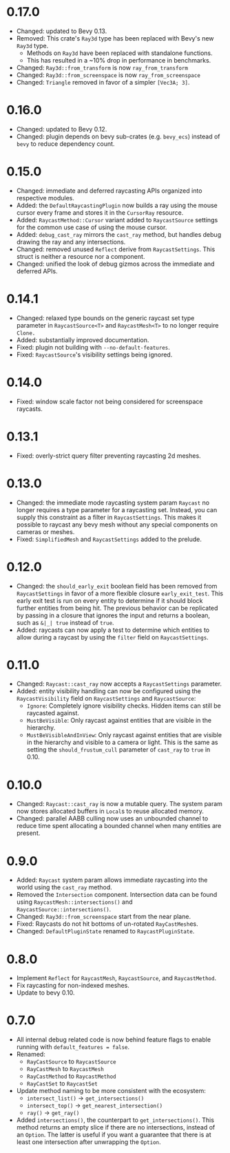 # 0.17.0

- Changed: updated to Bevy 0.13.
- Removed: This crate's `Ray3d` type has been replaced with Bevy's new `Ray3d` type.
  - Methods on `Ray3d` have been replaced with standalone functions.
  - This has resulted in a ~10% drop in performance in benchmarks.
- Changed: `Ray3d::from_transform` is now `ray_from_transform`
- Changed: `Ray3d::from_screenspace` is now `ray_from_screenspace`
- Changed: `Triangle` removed in favor of a simpler `[Vec3A; 3]`.

# 0.16.0

- Changed: updated to Bevy 0.12.
- Changed: plugin depends on bevy sub-crates (e.g. `bevy_ecs`) instead of `bevy` to reduce
  dependency count.

# 0.15.0

- Changed: immediate and deferred raycasting APIs organized into respective modules.
- Added: the `DefaultRaycastingPlugin` now builds a ray using the mouse cursor every frame and
  stores it in the `CursorRay` resource.
- Added: `RaycastMethod::Cursor` variant added to `RaycastSource` settings for the common use case
  of using the mouse cursor.
- Added: `debug_cast_ray` mirrors the `cast_ray` method, but handles debug drawing the ray and any
  intersections.
- Changed: removed unused `Reflect` derive from `RaycastSettings`. This struct is neither a resource
  nor a component.
- Changed: unified the look of debug gizmos across the immediate and deferred APIs.

# 0.14.1

- Changed: relaxed type bounds on the generic raycast set type parameter in `RaycastSource<T>` and
  `RaycastMesh<T>` to no longer require `Clone.`
- Added: substantially improved documentation.
- Fixed: plugin not building with `--no-default-features`.
- Fixed: `RaycastSource`'s visibility settings being ignored.

# 0.14.0

- Fixed: window scale factor not being considered for screenspace raycasts.

# 0.13.1

- Fixed: overly-strict query filter preventing raycasting 2d meshes.

# 0.13.0

- Changed: the immediate mode raycasting system param `Raycast` no longer requires a type parameter
  for a raycasting set. Instead, you can supply this constraint as a filter in `RaycastSettings`.
  This makes it possible to raycast any bevy mesh without any special components on cameras or
  meshes.
- Fixed: `SimplifiedMesh` and `RaycastSettings` added to the prelude.

# 0.12.0

- Changed: the `should_early_exit` boolean field  has been removed from `RaycastSettings` in favor
  of a more flexible closure `early_exit_test`. This early exit test is run on every entity to
  determine if it should block further entities from being hit. The previous behavior can be
  replicated by passing in a closure that ignores the input and returns a boolean, such as `&|_|
  true` instead of `true`.
- Added: raycasts can now apply a test to determine which entities to allow during a raycast by
  using the `filter` field on `RaycastSettings`.

# 0.11.0

- Changed: `Raycast::cast_ray` now accepts a `RaycastSettings` parameter.
- Added: entity visibility handling can now be configured using the `RaycastVisibility` field on
  `RaycastSettings` and `RaycastSource`:
  - `Ignore`: Completely ignore visibility checks. Hidden items can still be raycasted against.
  - `MustBeVisible`: Only raycast against entities that are visible in the hierarchy.
  - `MustBeVisibleAndInView`: Only raycast against entities that are visible in the hierarchy and
    visible to a camera or light. This is the same as setting the `should_frustum_cull` parameter of
    `cast_ray` to `true` in 0.10.

# 0.10.0

- Changed: `Raycast::cast_ray` is now a mutable query. The system param now stores allocated buffers
  in `Local`s to reuse allocated memory.
- Changed: parallel AABB culling now uses an unbounded channel to reduce time spent allocating a
  bounded channel when many entities are present.

# 0.9.0

- Added: `Raycast` system param allows immediate raycasting into the world using the `cast_ray`
  method.
- Removed the `Intersection` component. Intersection data can be found using
  `RaycastMesh::intersections()` and `RaycastSource::intersections()`.
- Changed: `Ray3d::from_screenspace` start from the near plane.
- Fixed: Raycasts do not hit bottoms of un-rotated `RayCastMesh`es.
- Changed: `DefaultPluginState` renamed to `RaycastPluginState`.

# 0.8.0

- Implement `Reflect` for `RaycastMesh`, `RaycastSource`, and `RaycastMethod`.
- Fix raycasting for non-indexed meshes.
- Update to bevy 0.10.

# 0.7.0

- All internal debug related code is now behind feature flags to enable running with
  `default_features = false`. 
- Renamed:
  - `RayCastSource` to `RaycastSource`
  - `RayCastMesh` to `RaycastMesh`
  - `RayCastMethod` to `RaycastMethod`
  - `RayCastSet` to `RaycastSet`
- Update method naming to be more consistent with the ecosystem:
  - `intersect_list()` -> `get_intersections()`
  - `intersect_top()` -> `get_nearest_intersection()`
  - `ray()` -> `get_ray()`
- Added `intersections()`, the counterpart to `get_intersections()`. This method returns an empty
  slice if there are no intersections, instead of an `Option`. The latter is useful if you want a
  guarantee that there is at least one intersection after unwrapping the `Option`.
